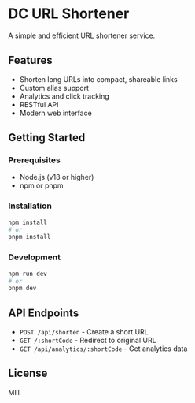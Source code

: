 # DC URL Shortener

A simple and efficient URL shortener service.

## Features

- Shorten long URLs into compact, shareable links
- Custom alias support
- Analytics and click tracking
- RESTful API
- Modern web interface

## Getting Started

### Prerequisites

- Node.js (v18 or higher)
- npm or pnpm

### Installation

```bash
npm install
# or
pnpm install
```

### Development

```bash
npm run dev
# or
pnpm dev
```

## API Endpoints

- `POST /api/shorten` - Create a short URL
- `GET /:shortCode` - Redirect to original URL
- `GET /api/analytics/:shortCode` - Get analytics data

## License

MIT
